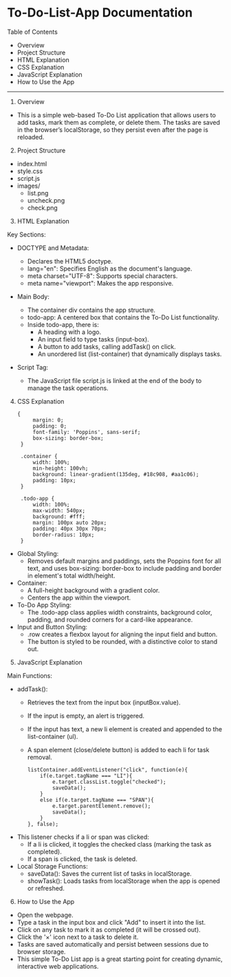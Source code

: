 # To-Do-List-App Documentation

Table of Contents

* Overview
* Project Structure
* HTML Explanation
* CSS Explanation
* JavaScript Explanation
* How to Use the App

---------------------------------------------------------------------------------------------------------------------------------------------------------

1. Overview
   
* This is a simple web-based To-Do List application that allows users to add tasks, mark them as complete, or delete them. The tasks are saved in the browser’s localStorage, so they persist even after the page is reloaded.

2. Project Structure

- index.html
- style.css
- script.js
- images/
  - list.png
  - uncheck.png
  - check.png

3. HTML Explanation

Key Sections:

* DOCTYPE and Metadata:
  * Declares the HTML5 doctype.
  * lang="en": Specifies English as the document's language.
  * meta charset="UTF-8": Supports special characters.
  * meta name="viewport": Makes the app responsive.
 
* Main Body:
  * The container div contains the app structure.
  * todo-app: A centered box that contains the To-Do List functionality.
  * Inside todo-app, there is:
    * A heading with a logo.
    * An input field to type tasks (input-box).
    * A button to add tasks, calling addTask() on click.
    * An unordered list (list-container) that dynamically displays tasks.
* Script Tag:
  * The JavaScript file script.js is linked at the end of the body to manage the task operations.

4. CSS Explanation

       {
            margin: 0;
            padding: 0;
            font-family: 'Poppins', sans-serif;
            box-sizing: border-box;
        }
        
        .container {
            width: 100%;
            min-height: 100vh;
            background: linear-gradient(135deg, #18c908, #aa1c06);
            padding: 10px;
        }
        
        .todo-app {
            width: 100%;
            max-width: 540px;
            background: #fff;
            margin: 100px auto 20px;
            padding: 40px 30px 70px;
            border-radius: 10px;
        }


* Global Styling:
  * Removes default margins and paddings, sets the Poppins font for all text, and uses box-sizing: border-box to include padding and border in element's total width/height.
* Container:
  * A full-height background with a gradient color.
  * Centers the app within the viewport.
* To-Do App Styling:
  * The .todo-app class applies width constraints, background color, padding, and rounded corners for a card-like appearance.
* Input and Button Styling:
  * .row creates a flexbox layout for aligning the input field and button.
  * The button is styled to be rounded, with a distinctive color to stand out.

5. JavaScript Explanation

Main Functions:
* addTask():
  * Retrieves the text from the input box (inputBox.value).
  * If the input is empty, an alert is triggered.
  * If the input has text, a new li element is created and appended to the list-container (ul).
  * A span element (close/delete button) is added to each li for task removal.

        listContainer.addEventListener("click", function(e){
            if(e.target.tagName === "LI"){
                e.target.classList.toggle("checked");
                saveData();
            } 
            else if(e.target.tagName === "SPAN"){
                e.target.parentElement.remove();
                saveData();
            }
        }, false);

* This listener checks if a li or span was clicked:
  * If a li is clicked, it toggles the checked class (marking the task as completed).
  * If a span is clicked, the task is deleted.
* Local Storage Functions:
  * saveData(): Saves the current list of tasks in localStorage.
  * showTask(): Loads tasks from localStorage when the app is opened or refreshed.


6. How to Use the App

* Open the webpage.
* Type a task in the input box and click "Add" to insert it into the list.
* Click on any task to mark it as completed (it will be crossed out).
* Click the '×' icon next to a task to delete it.
* Tasks are saved automatically and persist between sessions due to browser storage.
* This simple To-Do List app is a great starting point for creating dynamic, interactive web applications.
